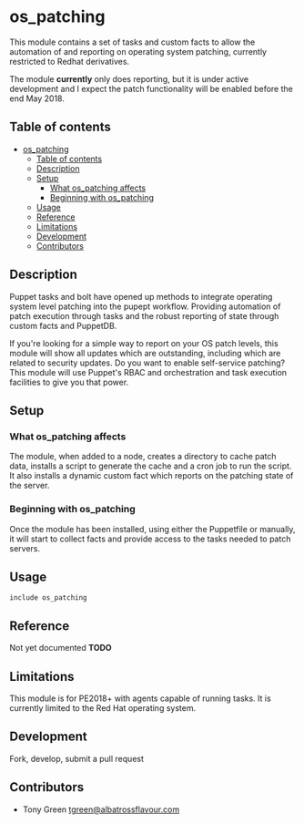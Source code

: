 # os_patching

This module contains a set of tasks and custom facts to allow the automation of and reporting on operating system patching, currently restricted to Redhat derivatives.

The module **currently** only does reporting, but it is under active development and I expect the patch functionality will be enabled before the end May 2018.

## Table of contents

- [os_patching](#ospatching)
  - [Table of contents](#table-of-contents)
  - [Description](#description)
  - [Setup](#setup)
    - [What os_patching affects](#what-ospatching-affects)
    - [Beginning with os_patching](#beginning-with-ospatching)
  - [Usage](#usage)
  - [Reference](#reference)
  - [Limitations](#limitations)
  - [Development](#development)
  - [Contributors](#contributors)

## Description

Puppet tasks and bolt have opened up methods to integrate operating system level patching into the pupept workflow.  Providing automation of patch execution through tasks and the robust reporting of state through custom facts and PuppetDB.

If you're looking for a simple way to report on your OS patch levels, this module will show all updates which are outstanding, including which are related to security updates.  Do you want to enable self-service patching?  This module will use Puppet's RBAC and orchestration and task execution facilities to give you that power.

## Setup

### What os_patching affects

The module, when added to a node, creates a directory to cache patch data, installs a script to generate the cache and a cron job to run the script.  It also installs a dynamic custom fact which reports on the patching state of the server.

### Beginning with os_patching

Once the module has been installed, using either the Puppetfile or manually, it will start to collect facts and provide access to the tasks needed to patch servers.

## Usage

```puppet
include os_patching
```

## Reference

Not yet documented **TODO**

## Limitations

This module is for PE2018+ with agents capable of running tasks.  It is currently limited to the Red Hat operating system.

## Development

Fork, develop, submit a pull request

## Contributors

- Tony Green <tgreen@albatrossflavour.com>
